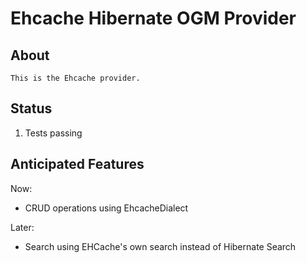 Ehcache Hibernate OGM Provider
==============================

About
-----

    This is the Ehcache provider.

Status
------

1. Tests passing


Anticipated Features
--------------------

Now:

- CRUD operations using EhcacheDialect


Later:

- Search using EHCache's own search instead of Hibernate Search

